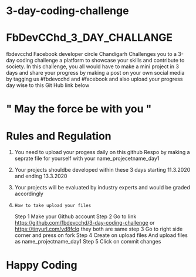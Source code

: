 # 3-day-coding-challenge
# FbDevCChd_3_DAY_CHALLANGE  

fbdevcchd Facebook developer circle Chandigarh Challenges you to a 3-day coding challenge a platform to showcase your skills and contribute to society.
In this challenge, you all would have to make a mini project in 3 days and share your progress by making a post on your own social media by tagging us #fbdevcchd and #facebook and also upload your progress day wise to this Git Hub link below 

#                                         " May the force be with you "

# Rules and Regulation   

1) You need to upload your progess daily on this github Respo by making a seprate file for yourself with your name_projecetname_day1 

2) Your projects shouldbe developed within these 3 days starting 11.3.2020 and ending 13.3.2020 

3) Your projects will be evaluated by industry experts and would be graded accordingly  

4)     How to take upload your files
    Step 1 
           Make your Github account 
    Step 2 
          Go to link https://github.com/fbdevcchd/3-day-coding-challenge or https://tinyurl.com/vd8fclq 
           they both are same
    step 3 
          Go to right side corner and press on fork 
    Step  4 
          Create on upload files 
                     And upload files as name_projectname_day1
    Step 5 
          Click on commit changes  


# Happy Coding 
